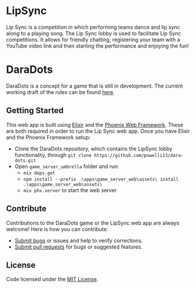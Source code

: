 
# LipSync
Lip Sync is a competition in which performing teams dance and lip sync along to a playing song. The Lip Sync lobby is used to facilitate Lip Sync competitions. It allows for friendly chatting, registering your team with a YouTube video link and then starting the performance and enjoying the fun!

# DaraDots
DaraDots is a concept for a game that is still in development. The current working draft of the rules can be found [here](https://github.com/powelli13/dara-dots/blob/master/DaraDots_Rules.md).

## Getting Started
This web app is built using [Elixir](https://elixir-lang.org/) and the [Phoenix Web Framework](https://phoenixframework.org/). These are both required in order to run the Lip Sync web app.
Once you have Elixir and the Phoenix Framework setup:

* Clone the DaraDots repository, which contains the LipSync lobby functionality, through `git clone https://github.com/powelli13/dara-dots.git`
* Open `game_server_umbrella` folder and run:
  * `mix deps.get`
  * `npm install --prefix .\apps\game_server_web\assets\ install .\apps\game_server_web\assets\`
  * `mix phx.server` to start the web server

## Contribute
Contributions to the DaraDots game or the LipSync web app are always welcome! Here is how you can contribute:
* [Submit bugs](https://github.com/powelli13/dara-dots/issues) or issues and help to verify corrections.
* [Submit pull requests](https://github.com/powelli13/dara-dots/pulls) for bugs or suggested features.

## License
Code licensed under the [MIT License](https://github.com/powelli13/dara-dots/blob/master/LICENSE).
